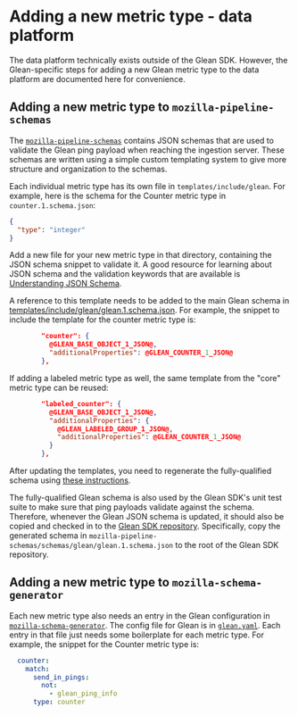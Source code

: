 # Adding a new metric type - data platform

The data platform technically exists outside of the Glean SDK. However, the Glean-specific steps for adding a new Glean metric type to the data platform are documented here for convenience.

## Adding a new metric type to `mozilla-pipeline-schemas`

The [`mozilla-pipeline-schemas`](https://github.com/mozilla-services/mozilla-pipeline-schemas) contains JSON schemas that are used to validate the Glean ping payload when reaching the ingestion server.
These schemas are written using a simple custom templating system to give more structure and organization to the schemas.

Each individual metric type has its own file in `templates/include/glean`. For example, here is the schema for the Counter metric type in `counter.1.schema.json`:

```json
{
  "type": "integer"
}
```

Add a new file for your new metric type in that directory, containing the JSON schema snippet to validate it. A good resource for learning about JSON schema and the validation keywords that are available is [Understanding JSON Schema](https://json-schema.org/understanding-json-schema/).

A reference to this template needs to be added to the main Glean schema in [templates/include/glean/glean.1.schema.json](https://github.com/mozilla-services/mozilla-pipeline-schemas/blob/04043f16b319c2a38b1cfd773ccbcf8ec4d73ac3/templates/include/glean/glean.1.schema.json#L133). For example, the snippet to include the template for the counter metric type is:

```json
        "counter": {
          @GLEAN_BASE_OBJECT_1_JSON@,
          "additionalProperties": @GLEAN_COUNTER_1_JSON@
        },
```

If adding a labeled metric type as well, the same template from the "core" metric type can be reused:

```json
        "labeled_counter": {
          @GLEAN_BASE_OBJECT_1_JSON@,
          "additionalProperties": {
            @GLEAN_LABELED_GROUP_1_JSON@,
            "additionalProperties": @GLEAN_COUNTER_1_JSON@
          }
        },
```

After updating the templates, you need to regenerate the fully-qualified schema using [these instructions](https://github.com/mozilla-services/mozilla-pipeline-schemas#build).

The fully-qualified Glean schema is also used by the Glean SDK's unit test suite to make sure that ping payloads validate against the schema. Therefore, whenever the Glean JSON schema is updated, it should also be copied and checked in to the [Glean SDK repository](https://github.com/mozilla/glean). Specifically, copy the generated schema in `mozilla-pipeline-schemas/schemas/glean/glean.1.schema.json` to the root of the Glean SDK repository. 

## Adding a new metric type to `mozilla-schema-generator`

Each new metric type also needs an entry in the Glean configuration in [`mozilla-schema-generator`](https://github.com/mozilla/mozilla-schema-generator). The config file for Glean is in [`glean.yaml`](https://github.com/mozilla/mozilla-schema-generator/blob/7276cfb3b14440f8cb93e57d9f167d7588092dae/mozilla_schema_generator/configs/glean.yaml#L1). Each entry in that file just needs some boilerplate for each metric type. For example, the snippet for the Counter metric type is:

```yaml
  counter:
    match:
      send_in_pings:
        not:
          - glean_ping_info
      type: counter
```
